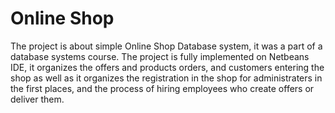 # Online Shop
The project is about simple Online Shop Database system, it was a part of a database systems course.
The project is fully implemented on Netbeans IDE, it organizes the offers and products orders, and 
customers entering the shop as well as it organizes the registration in the shop for administraters 
in the first places, and the process of hiring employees who create offers or deliver them.
